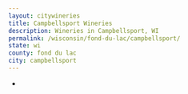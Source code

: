 ```yaml
---
layout: citywineries
title: Campbellsport Wineries
description: Wineries in Campbellsport, WI
permalink: /wisconsin/fond-du-lac/campbellsport/
state: wi
county: fond du lac
city: campbellsport
---
```

-
